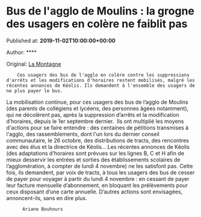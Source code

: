 
# Bus de l'agglo de Moulins : la grogne des usagers en colère ne faiblit pas

Published at: **2019-11-02T10:00:00+00:00**

Author: ****

Original: [La Montagne](https://www.lamontagne.fr/moulins-03000/actualites/bus-de-l-agglo-de-moulins-la-grogne-des-usagers-en-colere-ne-faiblit-pas_13675779/)


        Ces usagers des bus de l'agglo en colère contre les suppressions d'arrêts et les modifications d'horaires restent mobilisés, malgré les récentes annonces de Kéolis. Ils demandent à l'ensemble des usagers de ne plus payer le bus. 
      
La mobilisation continue, pour ces usagers des bus de l’agglo de Moulins (des parents de collégiens et lycéens, des personnes âgées notamment), qui ne décolèrent pas, après la suppression d’arrêts et la modification d’horaires, depuis le 1er septembre dernier. 
Ils ont multiplié les moyens d'actions pour se faire entendre : des centaines de pétitions transmises à l'agglo, des rassemblements, dont l'un lors du dernier conseil communautaire, le 26 octobre, des distributions de tracts, des rencontres avec des élus et la directrice de Kéolis...
Les récentes annonces de Kéolis (des adaptations d’horaires sont prévues sur les lignes B, C et H afin de mieux desservir les entrées et sorties des établissements scolaires de l’agglomération, à compter de lundi 4 novembre) ne les satisfont pas.
Cette fois, ils demandent, par voix de tracts, à tous les usagers des bus de cesser de payer pour voyager à partir du lundi 4 novembre : en cessant de payer leur facture mensuelle d’abonnement, en bloquant les prélèvements pour ceux disposant d’une carte annuelle. D’autres actions sont envisagées, annoncent-ils, sans en dire plus. 

        
          Ariane Bouhours
        
      
